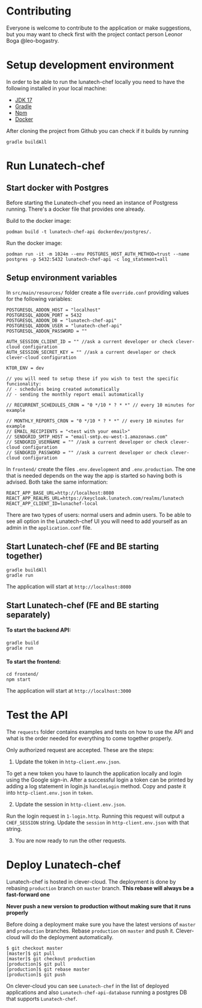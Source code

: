 # Contributing

Everyone is welcome to contribute to the application or make suggestions, but you may want to check first with the
project contact person Leonor Boga @leo-bogastry.

# Setup development environment

In order to be able to run the lunatech-chef locally you need to have the following installed in your local machine:

- [JDK 17](https://sdkman.io/install)
- [Gradle](https://gradle.org/install)
- [Npm](https://docs.npmjs.com/downloading-and-installing-node-js-and-npm)
- [Docker](https://www.docker.com/products/docker-desktop/)

After cloning the project from Github you can check if it builds by running

```commandline
gradle buildAll
```

# Run Lunatech-chef

## Start docker with Postgres

Before starting the Lunatech-chef you need an instance of Postgress running. There's a docker file that provides one
already.

Build to the docker image:

```commandline
podman build -t lunatech-chef-api dockerdev/postgres/.
```

Run the docker image:

```commandline
podman run -it -m 1024m --env POSTGRES_HOST_AUTH_METHOD=trust --name postgres -p 5432:5432 lunatech-chef-api -c log_statement=all
```

## Setup environment variables

In `src/main/resources/` folder create a file `override.conf` providing values for the following variables:

```shell
POSTGRESQL_ADDON_HOST = "localhost"
POSTGRESQL_ADDON_PORT = 5432
POSTGRESQL_ADDON_DB = "lunatech-chef-api"
POSTGRESQL_ADDON_USER = "lunatech-chef-api"
POSTGRESQL_ADDON_PASSWORD = ""

AUTH_SESSION_CLIENT_ID = "" //ask a current developer or check clever-cloud configuration
AUTH_SESSION_SECRET_KEY = "" //ask a current developer or check clever-cloud configuration

KTOR_ENV = dev

// you will need to setup these if you wish to test the specific funcionality:
// - schedules being created automatically
// - sending the monthly report email automatically 

// RECURRENT_SCHEDULES_CRON = "0 */10 * ? * *" // every 10 minutes for example

// MONTHLY_REPORTS_CRON = "0 */10 * ? * *" // every 10 minutes for example
// EMAIL_RECIPIENTS = "<test with your email>"
// SENDGRID_SMTP_HOST = "email-smtp.eu-west-1.amazonaws.com"
// SENDGRID_USERNAME = "" //ask a current developer or check clever-cloud configuration
// SENDGRID_PASSWORD = "" //ask a current developer or check clever-cloud configuration
```

In `frontend/` create the files `.env.development` and `.env.production`. The one that is needed depends on the way the
app is started so having both is advised.
Both take the same information:

```shell
REACT_APP_BASE_URL=http://localhost:8080
REACT_APP_REALMS_URL=https://keycloak.lunatech.com/realms/lunatech
REACT_APP_CLIENT_ID=lunachef-local
```

There are two types of users: normal users and admin users. To be able to see all option in the Lunatech-chef UI you
will need to
add yourself as an admin in the `application.conf` file.

## Start Lunatech-chef (FE and BE starting together)

```commandline
gradle buildAll
gradle run
```

The application will start at `http://localhost:8080`

## Start Lunatech-chef (FE and BE starting separately)

#### To start the backend API:

```commandline
gradle build
gradle run
```

#### To start the frontend:

```commandline
cd frontend/
npm start
```

The application will start at `http://localhost:3000`

# Test the API

The `requests` folder contains examples and tests on how to use the API and what is the order needed for everything to
come together properly.

Only authorized request are accepted. These are the steps:

1. Update the token in `http-client.env.json`.

To get a new token you have to launch the application locally and login using the Google sign-in.
After a successful login a token can be printed by adding a log statement in login.js `handleLogin` method.
Copy and paste it into `http-client.env.json` in `token`.

2. Update the session in `http-client.env.json`.

Run the login request in `1-login.http`.
Running this request will output a `CHEF_SESSION` string. Update the `session` in `http-client.env.json` with that
string.

3. You are now ready to run the other requests.

# Deploy Lunatech-chef

Lunatech-chef is hosted in clever-cloud. The deployment is done by rebasing `production` branch on `master` branch.
**This rebase will always be a fast-forward one**

**Never push a new version to production without making sure that it runs properly**

Before doing a deployment make sure you have the latest versions of `master` and `production` branches.
Rebase `production` on `master` and push it. Clever-cloud will do the deployment automatically.

```
$ git checkout master
[master]$ git pull
[master]$ git checkout production
[production]$ git pull
[production]$ git rebase master
[production]$ git push
```

On clever-cloud you can see `Lunatech-chef` in the list of deployed applications and also `Lunatech-chef-api-database`
running a
postgres DB that supports `Lunatech-chef`.
